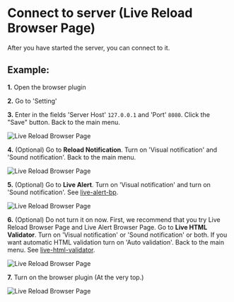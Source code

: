 # Connect to server (Live Reload Browser Page)

After you have started the server, you can connect to it. 

## Example:

**1.** Open the browser plugin

**2.** Go to 'Setting'
   
**3.** Enter in the fields 'Server Host' `127.0.0.1` and 'Port' `8080`. Click the "Save" button. Back to the main menu.

![Live Reload Browser Page](https://raw.githubusercontent.com/Yuriy-Svetlov/live-reload-bp/master/documentation/examples/сonnect_to_server/images/1.png)

**4.** (Optional) Go to **Reload Notification**. Turn on 'Visual notification' and 'Sound notification'. Back to the main menu.
 
![Live Reload Browser Page](https://raw.githubusercontent.com/Yuriy-Svetlov/live-reload-bp/master/documentation/examples/сonnect_to_server/images/2.png)
 
**5.** (Optional) Go to **Live Alert**. Turn on 'Visual notification' and turn on 'Sound notification'. See [live-alert-bp](https://github.com/Yuriy-Svetlov/live-alert-bp).

![Live Reload Browser Page](https://raw.githubusercontent.com/Yuriy-Svetlov/live-reload-bp/master/documentation/examples/сonnect_to_server/images/3.png)


**6.** (Optional) Do not turn it on now. First, we recommend that you try Live Reload Browser Page and Live Alert Browser Page. Go to **Live HTML Validator**. Turn on 'Visual notification' or 'Sound notification' or both. If you want automatic HTML validation turn on 'Auto validation'. Back to the main menu. See [live-html-validator](https://github.com/Yuriy-Svetlov/live-html-validator).

![Live Reload Browser Page](https://raw.githubusercontent.com/Yuriy-Svetlov/live-reload-bp/master/documentation/examples/сonnect_to_server/images/4.png)


**7.** Turn on the browser plugin (At the very top.)

![Live Reload Browser Page](https://raw.githubusercontent.com/Yuriy-Svetlov/live-reload-bp/master/documentation/examples/сonnect_to_server/images/5.png)
